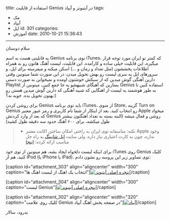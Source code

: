 title: استفاده از قابلیت Genius در آیتیونز و آیپاد
tags:
  - مک
  - آیپاد
  - اپل
id: 301
categories:
  - آموزش
date: 2010-10-21 15:36:43
---

سلام دوستان

یه قابلیتی هست به اسم Genius توی برنامه iTunes، که کمتر تو ایران مورد توجه قرار میگیره، این قابلیت خیلی ساده و کارآمده.
این قابلیت، لیست آهنگ هاتون رو به همراه اطلاعات پخششون (مثل تعداد و زمان و ...) اسکن میکنه و میفرسته برای اپل، و سرورهای اپل یه سری لیست رو بهش تحویل میدن،
در این صورت شما میتونین وقتی دارین آهنگی گوش میدین که از سبکش خوشتون اومده و نمیخواین به صورت دستی Playlist بسازین که آهنگای شبیهشو یه جا جمع کنین، میتونین از Genius استفاده کنین تا به طور هوشمند یه لیست از اهنگایی که شبیه آهنگی که دارین گوش میدین هستن رو بهتون تحویل بده. خوبه نه؟:)

برای روشن کردن Genius باید توی برنامه iTunes، از منوی Store، گزینه Turn on Genius رو انتخاب کنید.
بعد از اینکار از شما نام کاربری و رمز عبور معتبر Apple میخواد که بعد از وارد کردنش Genius روشن و فعال میشه (البته بسته به تعداد اهنگتون بیشتر طول میکشه، برای ۶۰۰ آهنگ حدود سه دقیقه طول کشید)
> + نکته: متاسفانه توی ایران به راحتی امکان ساختن اکانت معتبر Apple وجود نداره، چون به کارت اعتباری نیاز داره. ولی سایت [اپل شاپینگ](http://appleshopping.ir/) یه راه حل مناسب ارائه کرده: [اینجا](http://appleshopping.ir/article.php?id=1794)> 
> [](http://appleshopping.ir/article.php?id=1794)
<!--more-->

برای اینکه لیست دلخواه ایجاد بشه، هم میتونین از توی خود iTunes روی Genius کلیک کنید، هم از iPod (یا iPhone یا iPad). توی تصاویر زیر این پروسه رو نشون دادم:

[caption id="attachment_303" align="aligncenter" width="300" caption="انتخاب یک اهنگ از لیست اهنگ ها"][![پنجره اصلی آیتیونز](http://sallar.me/wp-content/uploads/2010/10/Screen-shot-2010-10-21-at-2.57.00-PM-300x199.jpg "itunes")](http://sallar.me/wp-content/uploads/2010/10/Screen-shot-2010-10-21-at-2.57.00-PM.jpg)[/caption]

[caption id="attachment_304" align="aligncenter" width="300" caption="لیست Genius"][![پنجره اصلی آیتیونز](http://sallar.me/wp-content/uploads/2010/10/Screen-shot-2010-10-21-at-2.57.08-PM-300x199.jpg "itunes2")](http://sallar.me/wp-content/uploads/2010/10/Screen-shot-2010-10-21-at-2.57.08-PM.jpg)[/caption]

[caption id="attachment_302" align="aligncenter" width="320" caption="کلیک روی علامت Genius در صفحه پخش اهنگ آیپاد"][![آیپاد](http://sallar.me/wp-content/uploads/2010/10/photo.png "ipod")](http://sallar.me/wp-content/uploads/2010/10/photo.png)[/caption]

بدرود، سالار